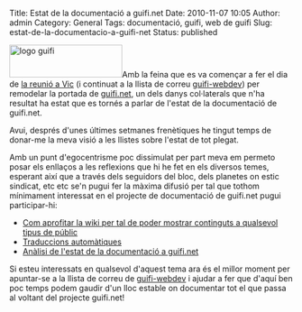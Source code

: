 Title: Estat de la documentació a guifi.net
Date: 2010-11-07 10:05
Author: admin
Category: General
Tags: documentació, guifi, web de guifi
Slug: estat-de-la-documentacio-a-guifi-net
Status: published

[<img src="http://gil.badall.net/wp-content/uploads/2007/10/logo-guifi.png" title="logo guifi" class="alignright size-full wp-image-220" width="200" height="58" />](http://gil.badall.net/wp-content/uploads/2007/10/logo-guifi.png)Amb la feina que es va començar a fer el dia de [la reunió a Vic](http://gil.badall.net/2010/10/23/resultat-de-la-trobada-per-la-pagina-de-guifi-net/ "Entrada al bloc sobre la trobada que es va fer a Vic") (i continuat a la llista de correu [guifi-webdev](https://llistes.projectes.lafarga.cat/cgi-bin/mailman/listinfo/guifi-webdev "Llista de correu de desenvolupament de la pàgina de guifi.net")) per remodelar la portada de [guifi.net](http://guifi.net "Pàgina web del projecte guifi.net"), un dels danys col·laterals que n'ha resultat ha estat que es tornés a parlar de l'estat de la documentació de guifi.net.

Avui, després d'unes últimes setmanes frenètiques he tingut temps de donar-me la meva visió a les llistes sobre l'estat de tot plegat.

Amb un punt d'egocentrisme poc dissimulat per part meva em permeto posar els enllaços a les reflexions que hi he fet en els diversos temes, esperant així que a través dels seguidors del bloc, dels planetes on estic sindicat, etc etc se'n pugui fer la màxima difusió per tal que tothom mínimament interessat en el projecte de documentació de guifi.net pugui participar-hi:

- [Com aprofitar la wiki per tal de poder mostrar continguts a qualsevol tipus de públic](https://llistes.projectes.lafarga.cat/pipermail/guifi-webdev/2010-November/000664.html "Correu a la llista de guifi-webdev sobre la wiki i els diferents tipus d'usuaris que poden visitar la pàgina de guifi.net")
- [Traduccions automàtiques](https://llistes.projectes.lafarga.cat/pipermail/guifi-webdev/2010-November/000665.html "Correu a la llista de guifi-webdev sobre les traduccions automàtiques")
- [Anàlisi de l'estat de la documentació a guifi.net](https://llistes.projectes.lafarga.cat/pipermail/guifi-webdev/2010-November/000666.html "Correu a la llista de guifi-webdev sobre la documentació a guifi.net")

Si esteu interessats en qualsevol d'aquest tema ara és el millor moment per apuntar-se a la llista de correu de [guifi-webdev](https://llistes.projectes.lafarga.cat/cgi-bin/mailman/listinfo/guifi-webdev "Llista de correu de desenvolupament de la pàgina de guifi.net") i ajudar a fer que d'aquí ben poc temps podem gaudir d'un lloc estable on documentar tot el que passa al voltant del projecte guifi.net!
